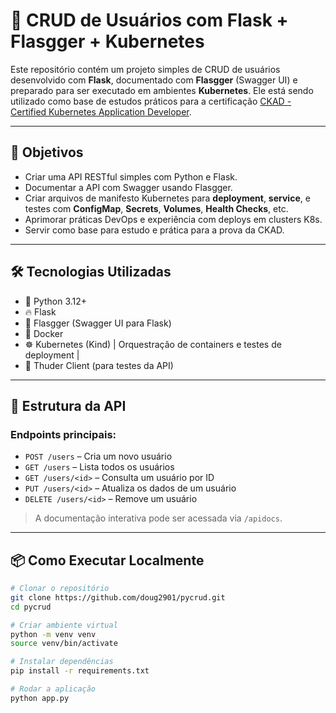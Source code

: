 # 🧪 CRUD de Usuários com Flask + Flasgger + Kubernetes

Este repositório contém um projeto simples de CRUD de usuários desenvolvido com **Flask**, documentado com **Flasgger** (Swagger UI) e preparado para ser executado em ambientes **Kubernetes**. Ele está sendo utilizado como base de estudos práticos para a certificação [CKAD - Certified Kubernetes Application Developer](https://www.cncf.io/certification/ckad/).

---

## 🚀 Objetivos

- Criar uma API RESTful simples com Python e Flask.
- Documentar a API com Swagger usando Flasgger.
- Criar arquivos de manifesto Kubernetes para **deployment**, **service**, e testes com **ConfigMap**, **Secrets**, **Volumes**, **Health Checks**, etc.
- Aprimorar práticas DevOps e experiência com deploys em clusters K8s.
- Servir como base para estudo e prática para a prova da CKAD.

---

## 🛠️ Tecnologias Utilizadas

- 🐍 Python 3.12+
- 🔥 Flask
- 📘 Flasgger (Swagger UI para Flask)
- 🐋 Docker
- ☸️ Kubernetes (Kind) | Orquestração de containers e testes de deployment |
- 🧪 Thuder Client (para testes da API)

---

## 🧱 Estrutura da API

### Endpoints principais:

- `POST /users` – Cria um novo usuário
- `GET /users` – Lista todos os usuários
- `GET /users/<id>` – Consulta um usuário por ID
- `PUT /users/<id>` – Atualiza os dados de um usuário
- `DELETE /users/<id>` – Remove um usuário

> A documentação interativa pode ser acessada via `/apidocs`.

---

## 📦 Como Executar Localmente

```bash
# Clonar o repositório
git clone https://github.com/doug2901/pycrud.git
cd pycrud

# Criar ambiente virtual
python -m venv venv
source venv/bin/activate

# Instalar dependências
pip install -r requirements.txt

# Rodar a aplicação
python app.py
